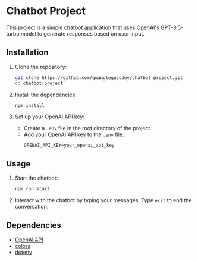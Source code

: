 # Chatbot Project

This project is a simple chatbot application that uses OpenAI's GPT-3.5-turbo model to generate responses based on user input.

## Installation

1. Clone the repository:
    ```sh
    git clone https://github.com/quanglequocduy/chatbot-project.git
    cd chatbot-project
    ```

2. Install the dependencies:
    ```sh
    npm install
    ```

3. Set up your OpenAI API key:
    - Create a `.env` file in the root directory of the project.
    - Add your OpenAI API key to the `.env` file:
      ```env
      OPENAI_API_KEY=your_openai_api_key
      ```

## Usage

1. Start the chatbot:
    ```sh
    npm run start
    ```

2. Interact with the chatbot by typing your messages. Type `exit` to end the conversation.

## Dependencies

- [OpenAI API](https://www.npmjs.com/package/openai)
- [colors](https://www.npmjs.com/package/colors)
- [dotenv](https://www.npmjs.com/package/dotenv)

